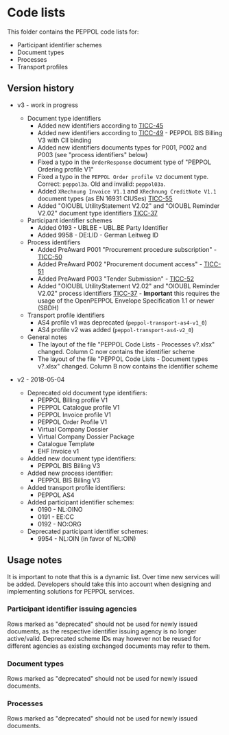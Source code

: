 # Code lists

This folder contains the PEPPOL code lists for:
* Participant identifier schemes
* Document types
* Processes
* Transport profiles

## Version history

* v3 - work in progress
    * Document type identifiers
        * Added new identifiers according to [TICC-45](https://openpeppol.atlassian.net/browse/TICC-45)
        * Added new identifiers according to [TICC-49](https://openpeppol.atlassian.net/browse/TICC-49) - PEPPOL BIS Billing V3 with CII binding
        * Added new identifiers documents types for P001, P002 and P003 (see "process identifiers" below)
        * Fixed a typo in the `OrderResponse` document type of "PEPPOL Ordering profile V1"
        * Fixed a typo in the `PEPPOL Order profile V2` document type. Correct: `peppol3a`. Old and invalid: `peppol03a`. 
        * Added `XRechnung Invoice V1.1` and `XRechnung CreditNote V1.1` document types (as EN 16931 CIUSes) [TICC-55](https://openpeppol.atlassian.net/browse/TICC-55) 
        * Added "OIOUBL UtilityStatement V2.02" and "OIOUBL Reminder V2.02" document type identifiers [TICC-37](https://openpeppol.atlassian.net/browse/TICC-37)
    * Participant identifier schemes
        * Added 0193 - UBLBE - UBL.BE Party Identifier
        * Added 9958 - DE:LID - German Leitweg ID
    * Process identifiers
        * Added PreAward P001 "Procurement procedure subscription" - [TICC-50](https://openpeppol.atlassian.net/browse/TICC-50)
        * Added PreAward P002 "Procurement document access" - [TICC-51](https://openpeppol.atlassian.net/browse/TICC-51)
        * Added PreAward P003 "Tender Submission" - [TICC-52](https://openpeppol.atlassian.net/browse/TICC-52)
        * Added "OIOUBL UtilityStatement V2.02" and "OIOUBL Reminder V2.02" process identifiers [TICC-37](https://openpeppol.atlassian.net/browse/TICC-37) - **Important** this requires the usage of the OpenPEPPOL Envelope Specification 1.1 or newer (SBDH)
    * Transport profile identifiers
        * AS4 profile v1 was deprecated (`peppol-transport-as4-v1_0`)
        * AS4 profile v2 was added (`peppol-transport-as4-v2_0`)
    * General notes
        * The layout of the file "PEPPOL Code Lists - Processes v?.xlsx" changed. Column C now contains the identifier scheme
        * The layout of the file "PEPPOL Code Lists - Document types v?.xlsx" changed. Column B now contains the identifier scheme
        
* v2 - 2018-05-04
    * Deprecated old document type identifiers:
        * PEPPOL Billing profile V1
        * PEPPOL Catalogue profile V1
        * PEPPOL Invoice profile V1
        * PEPPOL Order Profile V1
        * Virtual Company Dossier
        * Virtual Company Dossier Package
        * Catalogue Template
        * EHF Invoice v1
    * Added new document type identifiers:
        * PEPPOL BIS Billing V3
    * Added new process identifier:
        * PEPPOL BIS Billing V3
    * Added transport profile identifiers:
        * PEPPOL AS4
    * Added participant identifier schemes:
        * 0190 - NL:OINO
        * 0191 - EE:CC
        * 0192 - NO:ORG
    * Deprecated participant identifier schemes:
        * 9954 - NL:OIN (in favor of NL:OIN)

## Usage notes

It is important to note that this is a dynamic list. Over time new services will be added. Developers should take this into account when designing and implementing solutions for PEPPOL services.

### Participant identifier issuing agencies

Rows marked as "deprecated" should not be used for newly issued documents, as the respective identifier issuing agency is no longer active/valid. Deprecated scheme IDs may however not be reused for different agencies as existing exchanged documents may refer to them.

### Document types

Rows marked as "deprecated" should not be used for newly issued documents.

### Processes

Rows marked as "deprecated" should not be used for newly issued documents.
